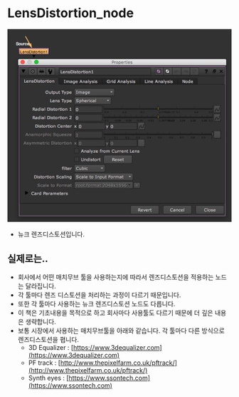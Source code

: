 # LensDistortion\_node

![](../../.gitbook/assets/lensdistortion_node.png)

* 뉴크 렌즈디스토션입니다.

## 실제로는..

* 회사에서 어떤 매치무브 툴을 사용하는지에 따라서 렌즈디스토션을 적용하는 노드는 달라집니다.
* 각 툴마다 렌즈 디스토션을 처리하는 과정이 다르기 때문입니다.
* 또한 각 툴마다 사용하는 뉴크 렌즈디스토션 노드도 다릅니다.
* 이 책은 기초내용을 목적으로 하고 회사마다 사용툴도 다르기 때문에 더 깊은 내용은 생략합니다.
* 보통 시장에서 사용하는 매치무브툴을 아래와 같습니다. 각 툴마다 다른 방식으로 렌즈디스토션을 폅니다.
  * 3D Equalizer : [https://www.3dequalizer.com](https://www.3dequalizer.com)
  * PF track : [http://www.thepixelfarm.co.uk/pftrack/](http://www.thepixelfarm.co.uk/pftrack/)
  * Synth eyes : [https://www.ssontech.com](https://www.ssontech.com)

